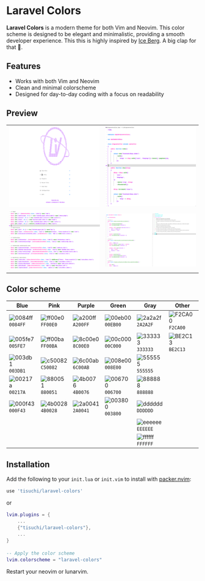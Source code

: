 # Laravel Colors

**Laravel Colors** is a modern theme for both Vim and Neovim. This color scheme is designed to be elegant and minimalistic, providing a smooth developer experience. 
This this is highly inspired by [Ice Berg](https://github.com/cocopon/iceberg.vim/tree/master). A big clap for that 👏. 

## Features
- Works with both Vim and Neovim
- Clean and minimal colorscheme
- Designed for day-to-day coding with a focus on readability


## Preview 

|                              |                               |
| ---------------------------- | ----------------------------- |
| ![Welcome Page](docs/01.png) | ![PHP Class](docs/02.png)     |
| ![Route.php](docs/03.png)    | ![PHP Unit Test](docs/04.png) |


## Color scheme

| Blue                                                                 | Pink                                                                 | Purple                                                               | Green                                                                | Gray                                                                 | Other                                                                |
| -------------------------------------------------------------------- | -------------------------------------------------------------------- | -------------------------------------------------------------------- | -------------------------------------------------------------------- | -------------------------------------------------------------------- | -------------------------------------------------------------------- |
| ![0084ff](https://via.placeholder.com/15/0084ff/0084ff.png) `0084FF` | ![ff00e0](https://via.placeholder.com/15/ff00e0/ff00e0.png) `FF00E0` | ![a200ff](https://via.placeholder.com/15/a200ff/a200ff.png) `A200FF` | ![00eb00](https://via.placeholder.com/15/00eb00/00eb00.png) `00EB00` | ![2a2a2f](https://via.placeholder.com/15/2a2a2f/2a2a2f.png) `2A2A2F` | ![F2CA00](https://via.placeholder.com/15/F2CA00/F2CA00.png) `F2CA00` |
| ![005fe7](https://via.placeholder.com/15/005fe7/005fe7.png) `005FE7` | ![ff00ba](https://via.placeholder.com/15/ff00ba/ff00ba.png) `FF00BA` | ![8c00e0](https://via.placeholder.com/15/8c00e0/8c00e0.png) `8C00E0` | ![00c000](https://via.placeholder.com/15/00c000/00c000.png) `00C000` | ![333333](https://via.placeholder.com/15/333333/333333.png) `333333` | ![BE2C13](https://via.placeholder.com/15/BE2C13/BE2C13.png) `BE2C13` |
| ![003db1](https://via.placeholder.com/15/003db1/003db1.png) `003DB1` | ![c50082](https://via.placeholder.com/15/c50082/c50082.png) `C50082` | ![6c00ab](https://via.placeholder.com/15/6c00ab/6c00ab.png) `6C00AB` | ![008e00](https://via.placeholder.com/15/008e00/008e00.png) `008E00` | ![555555](https://via.placeholder.com/15/555555/555555.png) `555555` |                                                                      |
| ![00217a](https://via.placeholder.com/15/00217a/00217a.png) `00217A` | ![880051](https://via.placeholder.com/15/880051/880051.png) `880051` | ![4b0076](https://via.placeholder.com/15/4b0076/4b0076.png) `4B0076` | ![006700](https://via.placeholder.com/15/006700/006700.png) `006700` | ![888888](https://via.placeholder.com/15/888888/888888.png) `888888` |                                                                      |
| ![000f43](https://via.placeholder.com/15/000f43/000f43.png) `000F43` | ![4b0028](https://via.placeholder.com/15/4b0028/4b0028.png) `4B0028` | ![2a0041](https://via.placeholder.com/15/2a0041/2a0041.png) `2A0041` | ![003800](https://via.placeholder.com/15/003800/003800.png) `003800` | ![dddddd](https://via.placeholder.com/15/dddddd/dddddd.png) `DDDDDD` |                                                                      |
|                                                                      |                                                                      |                                                                      |                                                                      | ![eeeeee](https://via.placeholder.com/15/eeeeee/eeeeee.png) `EEEEEE` |                                                                      |
|                                                                      |                                                                      |                                                                      |                                                                      | ![ffffff](https://via.placeholder.com/15/ffffff/ffffff.png) `FFFFFF` |                                                                      |



## Installation

Add the following to your `init.lua` or `init.vim` to install with [packer.nvim](https://github.com/wbthomason/packer.nvim):

```lua
use 'tisuchi/laravel-colors'
```

or

```lua 
lvim.plugins = {
    ... 
    {"tisuchi/laravel-colors"},
    ... 
}

-- Apply the color scheme
lvim.colorscheme = "laravel-colors"
```

Restart your neovim or lunarvim. 
